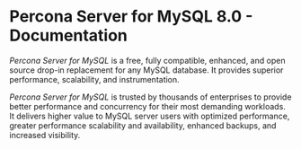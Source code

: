 # Percona Server for MySQL 8.0 - Documentation

*Percona Server for MySQL* is a free, fully compatible, enhanced, and open source drop-in replacement for any MySQL database. It provides superior performance, scalability, and instrumentation.

*Percona Server for MySQL* is trusted by thousands of enterprises to provide better performance and concurrency for their most demanding workloads. It delivers higher value to MySQL server users with optimized performance, greater performance scalability and availability, enhanced backups, and increased visibility.